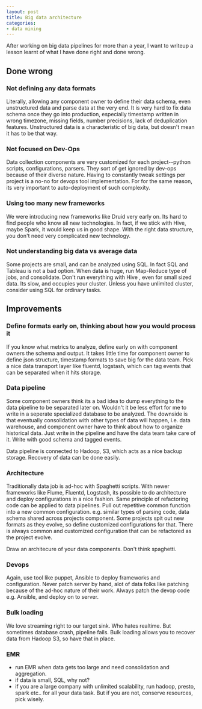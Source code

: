 ```yaml
---
layout: post
title: Big data architecture
categories:
- data mining
---
```


After working on big data pipelines for more than a year, I want to writeup a lesson learnt of what I have done right and done wrong. 

## Done wrong

### Not defining any data formats
 Literally, allowing any component owner to define their data schema, even unstructured data and parse data at the very end. It is very hard to fix data schema once they go into production, especially timestamp written in wrong timezone, missing fields, number precisions, lack of deduplication features. Unstructured data is a characteristic of big data, but doesn't mean it has to be that way. 
 
### Not focused on Dev-Ops
 Data collection components are very customized for each project--python scripts, configurations, parsers. They sort of get ignored by dev-ops because of their diverse nature.   Having to constantly tweak settings per project is a no-no for devops tool implementation. For for the same reason, its very important to auto-deployment of such complexity. 
 
### Using too many new frameworks
 We were introducing new frameworks like Druid very early on. Its hard to find people who know all new technologies. In fact, if we stick with Hive, maybe Spark, it would keep us in good shape. With the right data structure, you don't need very complicated new technology. 
 
### Not understanding big data vs average data
 Some projects are small, and can be analyzed using SQL. In fact SQL and Tableau is not a bad option. When data is huge, run Map-Reduce type of jobs, and consolidate. Don't run everything with Hive , even for small sized data. Its slow, and occupies your cluster. Unless you have unlimited cluster, consider using SQL for ordinary tasks. 
 
## Improvements
 
### Define formats early on, thinking about how you would process it
 
 If you know what metrics to analyze, define early on with component owners the schema and output. It takes little time for component owner to define json structure, timestamp formats to save big for the data team. Pick a nice data transport layer like fluentd, logstash, which can tag events that can be separated when it hits storage. 
 
### Data pipeline
 Some component owners think its a bad idea to dump everything to the data pipeline to be separated later on. Wouldn't it be less effort for me to write in a seperate specialized database to be analyzed. The downside is that eventually consolidation with other types of data will happen, i.e. data warehouse, and component owner have to think about how to organize historical data. Just write in the pipeline and have the data team take care of it. Write with good schema and tagged events. 
 
 Data pipeline is connected to Hadoop, S3, which acts as a nice backup storage. Recovery of data can be done easily. 
 
### Architecture
 Traditionally data job is ad-hoc with Spaghetti scripts. With newer frameworks like Flume, Fluentd, Logstash, its possible to do architecture and deploy configurations in a nice fashion. Same principle of refactoring code can be applied to data pipelines. Pull out repetitive common function into a new common configuration. e.g. similar types of parsing code, data schema shared across projects component. Some projects spit out new formats as they evolve, so define customized configurations for that. There is always common and customized configuration that can be refactored as the project evolve. 
 
 Draw an architecure of your data components. Don't think spaghetti. 
 
### Devops
 Again, use tool like puppet, Ansible to deploy frameworks and configuration. Never patch server by hand, alot of data folks like patching because of the ad-hoc nature of their work. Always patch the devop code e.g. Ansible, and deploy on to server. 
 
### Bulk loading
 We love streaming right to our target sink. Who hates realtime.  But sometimes database crash, pipeline fails. Bulk loading allows you to recover data from Hadoop S3, so have that in place. 
 
### EMR
 - run EMR when data gets too large and need consolidation and aggregation. 
 - if data is small, SQL, why not?
 - if you are a large company with unlimited scalability, run hadoop, presto, spark etc.. for all your data task. But if you are not, conserve resources, pick wisely. 
 
 
 
 
 
 
 
 
 
 